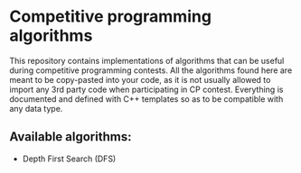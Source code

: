 # Competitive programming algorithms

This repository contains implementations of algorithms that can be useful during competitive programming contests. All the algorithms found here are meant to be copy-pasted into your code, as it is not usually allowed to import any 3rd party code when participating in CP contest. Everything is documented and defined with C++ templates so as to be compatible with any data type.

## Available algorithms:
- Depth First Search (DFS)

